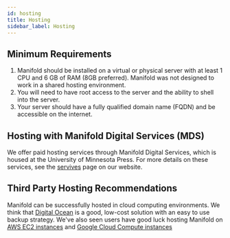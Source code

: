 ```yaml
---
id: hosting
title: Hosting
sidebar_label: Hosting
---
```


## Minimum Requirements

1. Manifold should be installed on a virtual or physical server with at least 1 CPU and 6 GB of RAM (8GB preferred). Manifold was not designed to work in a shared hosting environment.
1. You will need to have root access to the server and the ability to shell into the server.
1. Your server should have a fully qualified domain name (FQDN) and be accessible on the internet.

## Hosting with Manifold Digital Services (MDS)

We offer paid hosting services through Manifold Digital Services, which is housed at the University of Minnesota Press. For more details on these services, see the [servives](https://manifoldapp.org/services) page on our website.

## Third Party Hosting Recommendations

Manifold can be successfully hosted in cloud computing environments. We think that [Digital Ocean](https://www.digitalocean.com/) is a good, low-cost solution with an easy to use backup strategy. We've also seen users have good luck hosting Manifold on [AWS EC2 instances](https://aws.amazon.com/ec2/instance-types/) and [Google Cloud Compute instances](https://cloud.google.com/compute/docs/instances/)

